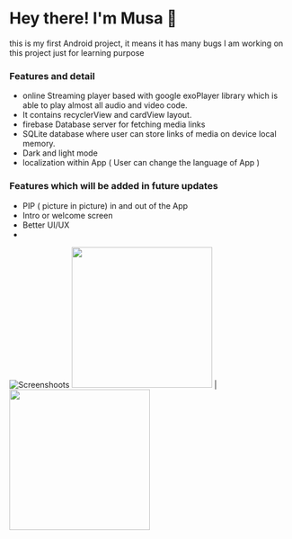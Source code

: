 <h1> Hey there! I'm Musa 👋 </h1>
this is my first Android project, it means it has many bugs 
I am working on this project just for learning purpose 
<h3> Features and detail </h3>

- online Streaming player based with google exoPlayer library which is able to play almost all audio and video code.
- It contains recyclerView and cardView layout.
- firebase  Database server for fetching media links
- SQLite database where user can store links of media on device local memory.
-  Dark and light mode
-  localization within App ( User can change the language of App )

<h3> Features which will be added in future updates </h3>

- PIP ( picture in picture) in and out of the App
- Intro or welcome screen
- Better UI/UX
- 
![Screenshoots]( width="250")
<img src="https://github.com/forotan1/LiveTVStreamer/blob/master/Screenshot_20230710-174732.png" width="250"> | <img src="https://mk0jobadderjftub56m0.kinstacdn.com/wp-content/uploads/stackoverflow.com-300.jpg" width="250">

